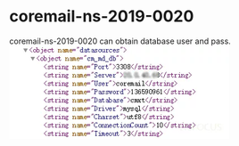 # coremail-ns-2019-0020

coremail-ns-2019-0020 can obtain database user and pass.  
![image](https://github.com/lowliness9/coremail-ns-2019-0020/blob/master/image.jpg)
